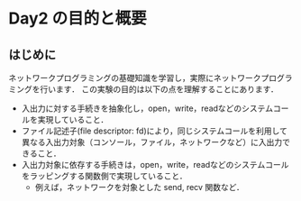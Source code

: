 # Day2 の目的と概要

## はじめに

ネットワークプログラミングの基礎知識を学習し，実際にネットワークプログラミングを行います． この実験の目的は以下の点を理解することにあります．

-   入出力に対する手続きを抽象化し，open，write，readなどのシステムコールを実現していること．
-   ファイル記述子(file descriptor: fd)により，同じシステムコールを利用して異なる入出力対象（コンソール，ファイル，ネットワークなど）に入出力できること．
-   入出力対象に依存する手続きは，open，write，readなどのシステムコールをラッピングする関数側で実現していること．
    -   例えば，ネットワークを対象とした send, recv 関数など．
